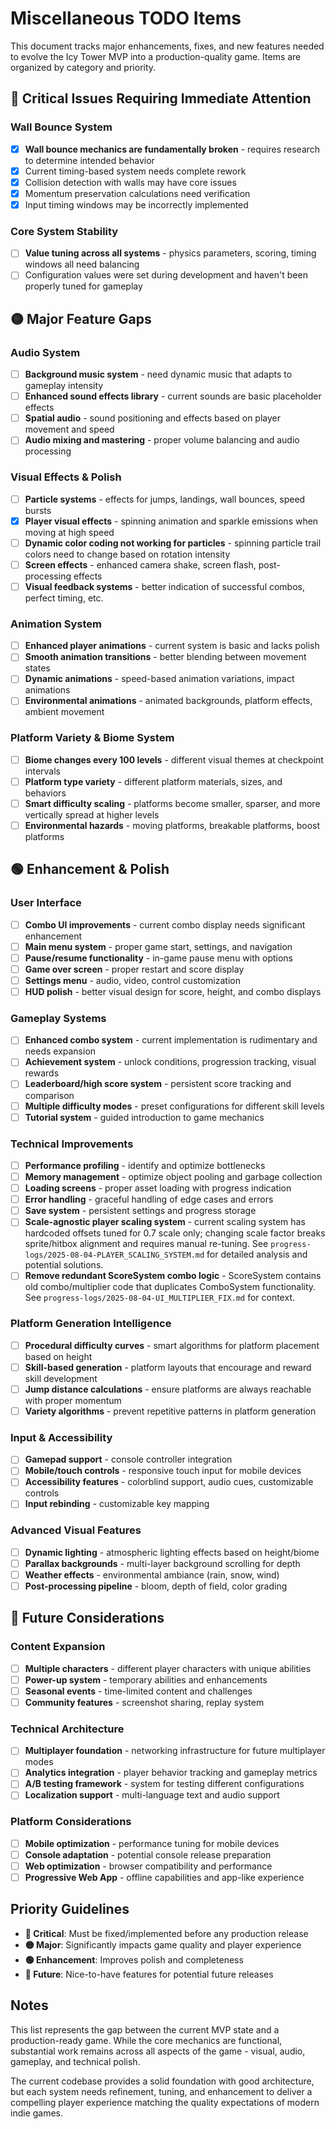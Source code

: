 # Miscellaneous TODO Items

This document tracks major enhancements, fixes, and new features needed to evolve the Icy Tower MVP into a production-quality game. Items are organized by category and priority.

## 🔴 Critical Issues Requiring Immediate Attention

### Wall Bounce System
- [x] **Wall bounce mechanics are fundamentally broken** - requires research to determine intended behavior
- [x] Current timing-based system needs complete rework
- [x] Collision detection with walls may have core issues
- [x] Momentum preservation calculations need verification
- [x] Input timing windows may be incorrectly implemented

### Core System Stability
- [ ] **Value tuning across all systems** - physics parameters, scoring, timing windows all need balancing
- [ ] Configuration values were set during development and haven't been properly tuned for gameplay

## 🟡 Major Feature Gaps

### Audio System
- [ ] **Background music system** - need dynamic music that adapts to gameplay intensity
- [ ] **Enhanced sound effects library** - current sounds are basic placeholder effects
- [ ] **Spatial audio** - sound positioning and effects based on player movement and speed
- [ ] **Audio mixing and mastering** - proper volume balancing and audio processing

### Visual Effects & Polish
- [ ] **Particle systems** - effects for jumps, landings, wall bounces, speed bursts
- [x] **Player visual effects** - spinning animation and sparkle emissions when moving at high speed
- [ ] **Dynamic color coding not working for particles** - spinning particle trail colors need to change based on rotation intensity
- [ ] **Screen effects** - enhanced camera shake, screen flash, post-processing effects
- [ ] **Visual feedback systems** - better indication of successful combos, perfect timing, etc.

### Animation System
- [ ] **Enhanced player animations** - current system is basic and lacks polish
- [ ] **Smooth animation transitions** - better blending between movement states
- [ ] **Dynamic animations** - speed-based animation variations, impact animations
- [ ] **Environmental animations** - animated backgrounds, platform effects, ambient movement

### Platform Variety & Biome System
- [ ] **Biome changes every 100 levels** - different visual themes at checkpoint intervals
- [ ] **Platform type variety** - different platform materials, sizes, and behaviors
- [ ] **Smart difficulty scaling** - platforms become smaller, sparser, and more vertically spread at higher levels
- [ ] **Environmental hazards** - moving platforms, breakable platforms, boost platforms

## 🟢 Enhancement & Polish

### User Interface
- [ ] **Combo UI improvements** - current combo display needs significant enhancement
- [ ] **Main menu system** - proper game start, settings, and navigation
- [ ] **Pause/resume functionality** - in-game pause menu with options
- [ ] **Game over screen** - proper restart and score display
- [ ] **Settings menu** - audio, video, control customization
- [ ] **HUD polish** - better visual design for score, height, and combo displays

### Gameplay Systems
- [ ] **Enhanced combo system** - current implementation is rudimentary and needs expansion
- [ ] **Achievement system** - unlock conditions, progression tracking, visual rewards
- [ ] **Leaderboard/high score system** - persistent score tracking and comparison
- [ ] **Multiple difficulty modes** - preset configurations for different skill levels
- [ ] **Tutorial system** - guided introduction to game mechanics

### Technical Improvements
- [ ] **Performance profiling** - identify and optimize bottlenecks
- [ ] **Memory management** - optimize object pooling and garbage collection
- [ ] **Loading screens** - proper asset loading with progress indication
- [ ] **Error handling** - graceful handling of edge cases and errors
- [ ] **Save system** - persistent settings and progress storage
- [ ] **Scale-agnostic player scaling system** - current scaling system has hardcoded offsets tuned for 0.7 scale only; changing scale factor breaks sprite/hitbox alignment and requires manual re-tuning. See `progress-logs/2025-08-04-PLAYER_SCALING_SYSTEM.md` for detailed analysis and potential solutions.
- [ ] **Remove redundant ScoreSystem combo logic** - ScoreSystem contains old combo/multiplier code that duplicates ComboSystem functionality. See `progress-logs/2025-08-04-UI_MULTIPLIER_FIX.md` for context.

### Platform Generation Intelligence
- [ ] **Procedural difficulty curves** - smart algorithms for platform placement based on height
- [ ] **Skill-based generation** - platform layouts that encourage and reward skill development
- [ ] **Jump distance calculations** - ensure platforms are always reachable with proper momentum
- [ ] **Variety algorithms** - prevent repetitive patterns in platform generation

### Input & Accessibility
- [ ] **Gamepad support** - console controller integration
- [ ] **Mobile/touch controls** - responsive touch input for mobile devices
- [ ] **Accessibility features** - colorblind support, audio cues, customizable controls
- [ ] **Input rebinding** - customizable key mapping

### Advanced Visual Features
- [ ] **Dynamic lighting** - atmospheric lighting effects based on height/biome
- [ ] **Parallax backgrounds** - multi-layer background scrolling for depth
- [ ] **Weather effects** - environmental ambiance (rain, snow, wind)
- [ ] **Post-processing pipeline** - bloom, depth of field, color grading

## 🔵 Future Considerations

### Content Expansion
- [ ] **Multiple characters** - different player characters with unique abilities
- [ ] **Power-up system** - temporary abilities and enhancements
- [ ] **Seasonal events** - time-limited content and challenges
- [ ] **Community features** - screenshot sharing, replay system

### Technical Architecture
- [ ] **Multiplayer foundation** - networking infrastructure for future multiplayer modes
- [ ] **Analytics integration** - player behavior tracking and gameplay metrics
- [ ] **A/B testing framework** - system for testing different configurations
- [ ] **Localization support** - multi-language text and audio support

### Platform Considerations
- [ ] **Mobile optimization** - performance tuning for mobile devices
- [ ] **Console adaptation** - potential console release preparation
- [ ] **Web optimization** - browser compatibility and performance
- [ ] **Progressive Web App** - offline capabilities and app-like experience

## Priority Guidelines

- **🔴 Critical**: Must be fixed/implemented before any production release
- **🟡 Major**: Significantly impacts game quality and player experience
- **🟢 Enhancement**: Improves polish and completeness
- **🔵 Future**: Nice-to-have features for potential future releases

## Notes

This list represents the gap between the current MVP state and a production-ready game. While the core mechanics are functional, substantial work remains across all aspects of the game - visual, audio, gameplay, and technical polish.

The current codebase provides a solid foundation with good architecture, but each system needs refinement, tuning, and enhancement to deliver a compelling player experience matching the quality expectations of modern indie games.